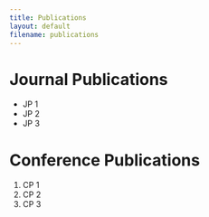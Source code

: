 ```yaml
---
title: Publications
layout: default
filename: publications
--- 
```


# Journal Publications

* JP 1
* JP 2
* JP 3

# Conference Publications

1. CP 1
2. CP 2
3. CP 3
